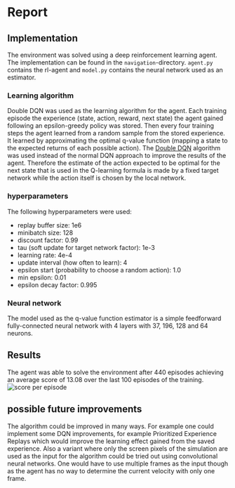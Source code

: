 # Report

## Implementation
The environment was solved using a deep reinforcement learning agent. The implementation can be found in the `navigation`-directory.
`agent.py` contains the rl-agent and `model.py` contains the neural network used as an estimator.

### Learning algorithm
Double DQN was used as the learning algorithm for the agent.
Each training episode the experience (state, action, reward, next state) the agent gained following an epsilon-greedy policy was stored.
Then every four training steps the agent learned from a random sample from the stored experience. It learned by approximating the optimal
q-value function (mapping a state to the expected returns of each possible action). The [Double DQN](https://arxiv.org/abs/1509.06461)
algorithm was used instead of the normal DQN approach to improve the results of the agent. Therefore the estimate of the action expected to be optimal
for the next state that is used in the Q-learning formula is made by a fixed target network while the action itself is chosen
by the local network.

### hyperparameters
The following hyperparameters were used:
* replay buffer size: 1e6
* minibatch size: 128
* discount factor: 0.99
* tau (soft update for target network factor): 1e-3
* learning rate: 4e-4
* update interval (how often to learn): 4
* epsilon start (probability to choose a random action): 1.0
* min epsilon: 0.01
* epsilon decay factor: 0.995

### Neural network
The model used as the q-value function estimator is a simple feedforward fully-connected neural network with 4 layers with
37, 196, 128 and 64 neurons.

## Results
The agent was able to solve the environment after 440 episodes achieving an average score of 13.08 over the last 100 episodes
of the training.
![score per episode](https://user-images.githubusercontent.com/9535190/78250207-cfc4ac00-74ef-11ea-9a9e-40d93d9e1953.png)

## possible future improvements
The algorithm could be improved in many ways. For example one could implement some DQN improvements, for example Prioritized Experience Replays
which would improve the learning effect gained from the saved experience. Also a variant where only the screen pixels of the
simulation are used as the input for the algorithm could be tried out using convolutional neural networks. One would have to
use multiple frames as the input though as the agent has no way to determine the current velocity with only one frame. 